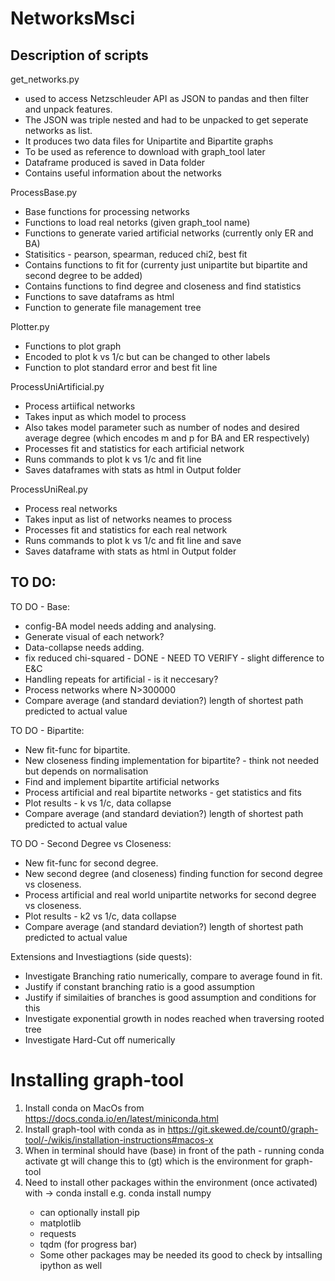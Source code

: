 # NetworksMsci

Description of scripts
------------------------------------------------------------------------
get_networks.py 
- used to access Netzschleuder API  as JSON to pandas and then filter and unpack features.
- The JSON was triple nested and had to be unpacked to get seperate networks as list.
- It produces two data files for Unipartite and Bipartite graphs
- To be used as reference to download with graph_tool later
- Dataframe produced is saved in Data folder
- Contains useful information about the networks

ProcessBase.py
- Base functions for processing networks
- Functions to load real netorks (given graph_tool name)
- Functions to generate varied artificial networks (currently only ER and BA)
- Statisitics - pearson, spearman, reduced chi2, best fit
- Contains functions to fit for (currenty just unipartite but bipartite and second degree to be added)
- Contains functions to find degree and closeness and find statistics
- Functions to save dataframs as html
- Function to generate file management tree

Plotter.py
- Functions to plot graph
- Encoded to plot k vs 1/c but can be changed to other labels
- Function to plot standard error and best fit line

ProcessUniArtificial.py
- Process artiifical networks
- Takes input as which model to process
- Also takes model parameter such as number of nodes and desired average degree (which encodes m and p for BA and ER respectively)
- Processes fit and statistics for each artificial network
- Runs commands to plot k vs 1/c and fit line
- Saves dataframes with stats as html in Output folder

ProcessUniReal.py
- Process real networks
- Takes input as list of networks neames to process
- Processes fit and statistics for each real network
- Runs commands to plot k vs 1/c and fit line and save
- Saves dataframe with stats as html in Output folder


TO DO:
------------------------------------------------------------------------
TO DO - Base:
* config-BA model needs adding and analysing.
* Generate visual of each network?
* Data-collapse needs adding.
* fix reduced chi-squared - DONE - NEED TO VERIFY - slight difference to E&C
* Handling repeats for artificial - is it neccesary?
* Process networks where N>300000
* Compare average (and standard deviation?) length of shortest path predicted to actual value

TO DO - Bipartite:
* New fit-func for bipartite.
* New closeness finding implementation for bipartite? - think not needed but depends on normalisation
* Find and implement bipartite artificial networks
* Process artificial and real bipartite networks - get statistics and fits
* Plot results - k vs 1/c, data collapse
* Compare average (and standard deviation?) length of shortest path predicted to actual value


TO DO - Second Degree vs Closeness:
* New fit-func for second degree.
* New second degree (and closeness) finding function for
    second degree vs closeness.
* Process artificial and real world unipartite networks for second
    degree vs closeness.
* Plot results - k2 vs 1/c, data collapse
* Compare average (and standard deviation?) length of shortest path predicted to actual value


Extensions and Investiagtions (side quests):
* Investigate Branching ratio numerically, compare to average found in fit.
* Justify if constant branching ratio is a good assumption
* Justify if similaities of branches is good assumption and conditions for this
* Investigate exponential growth in nodes reached when traversing rooted tree
* Investigate Hard-Cut off numerically

Installing graph-tool
=====================
1. Install conda on MacOs from https://docs.conda.io/en/latest/miniconda.html
2. Install graph-tool with conda as in https://git.skewed.de/count0/graph-tool/-/wikis/installation-instructions#macos-x
3. When in terminal should have (base) in front of the path - running conda activate gt will change this to (gt) which is the environment for graph-tool
4. Need to install other packages within the environment (once activated) with -> conda install <package>
    e.g. conda install numpy
    - can optionally install pip
    - matplotlib
    - requests
    - tqdm (for progress bar)
    - Some other packages may be needed its good to check by intsalling ipython as well




    